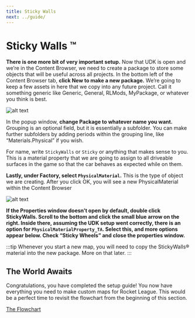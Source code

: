 ```yaml
---
title: Sticky Walls
next: ../guide/
---
```

# Sticky Walls ™ <Badge text="important" type="tip"/>

**There is one more bit of very important setup.** Now that UDK is open and we’re in the Content Browser, we need to create a package to store some objects that will be useful across all projects. In the bottom left of the Content Browser tab, **click New to make a new package.** We’re going to keep a few assets in here that we copy into any future project. Call it something generic like Generic, General, RLMods, MyPackage, or whatever you think is best.

![alt text](/images/UDK/essential/image201.png "Time to get sticky… together")

In the popup window, **change Package to whatever name you want.** Grouping is an optional field, but it is essentially a subfolder. You can make further subfolders by adding periods within the grouping line, like “Materials.Physical” if you wish.

For name, write `StickyWalls` or `Sticky` or anything that makes sense to you. This is a material property that we are going to assign to all driveable surfaces in the game so that the car behaves as expected while on them.

**Lastly, under Factory, select `PhysicalMaterial`.** This is the type of object we are creating.
After you click OK, you will see a new PhysicalMaterial within the Content Browser

![alt text](/images/UDK/essential/image39.png "Just like real life sticky walls")

**If the Properties window doesn’t open by default, double click StickyWalls. Scroll to the bottom and click the small blue arrow on the right. Inside there, assuming the UDK setup went correctly, there is an option for `PhysicalMaterialProperty_TA`. Select this, and more options appear below. Check “Sticky Wheels” and close the properties window.**

:::tip
Whenever you start a new map, you will need to copy the StickyWalls® material into the new package. More on that later.
:::

## The World Awaits

Congratulations, you have completed the setup guide! You now have everything you need to make custom maps for Rocket League. This would be a perfect time to revisit the flowchart from the beginning of this section.

[The Flowchart](flowchart.md)
